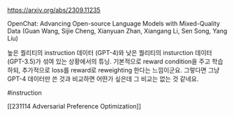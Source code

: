 https://arxiv.org/abs/2309.11235

OpenChat: Advancing Open-source Language Models with Mixed-Quality Data (Guan Wang, Sijie Cheng, Xianyuan Zhan, Xiangang Li, Sen Song, Yang Liu)

높은 퀄리티의 instruction 데이터 (GPT-4)와 낮은 퀄리티의 insturction 데이터 (GPT-3.5)가 섞여 있는 상황에서의 튜닝. 기본적으로 reward condition을 주고 학습하되, 추가적으로 loss를 reward로 reweighting 한다는 느낌이군요. 그렇다면 그냥 GPT-4 데이터만 쓴 것과 비교하면 어떤가 싶은데 그 비교는 없는 것 같네요.

#instruction 

[[231114 Adversarial Preference Optimization]]